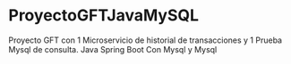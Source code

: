 # ProyectoGFTJavaMySQL
Proyecto GFT con 1 Microservicio de historial de transacciones y 1 Prueba Mysql de consulta. Java Spring Boot Con Mysql y Mysql
